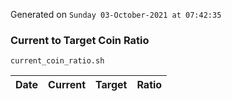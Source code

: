 Generated on `Sunday 03-October-2021 at 07:42:35`

### Current to Target Coin Ratio
`current_coin_ratio.sh`

Date|Current|Target|Ratio
---|---|---|---

